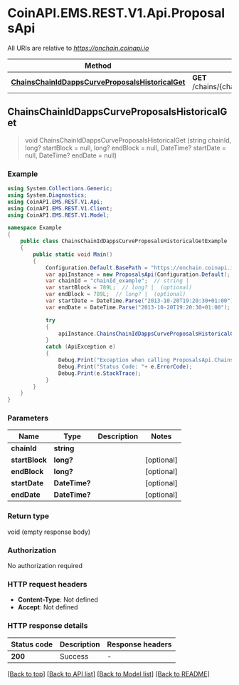 # CoinAPI.EMS.REST.V1.Api.ProposalsApi

All URIs are relative to *https://onchain.coinapi.io*

Method | HTTP request | Description
------------- | ------------- | -------------
[**ChainsChainIdDappsCurveProposalsHistoricalGet**](ProposalsApi.md#chainschainiddappscurveproposalshistoricalget) | **GET** /chains/{chain_id}/dapps/curve/proposals/historical | 



## ChainsChainIdDappsCurveProposalsHistoricalGet

> void ChainsChainIdDappsCurveProposalsHistoricalGet (string chainId, long? startBlock = null, long? endBlock = null, DateTime? startDate = null, DateTime? endDate = null)



### Example

```csharp
using System.Collections.Generic;
using System.Diagnostics;
using CoinAPI.EMS.REST.V1.Api;
using CoinAPI.EMS.REST.V1.Client;
using CoinAPI.EMS.REST.V1.Model;

namespace Example
{
    public class ChainsChainIdDappsCurveProposalsHistoricalGetExample
    {
        public static void Main()
        {
            Configuration.Default.BasePath = "https://onchain.coinapi.io";
            var apiInstance = new ProposalsApi(Configuration.Default);
            var chainId = "chainId_example";  // string | 
            var startBlock = 789L;  // long? |  (optional) 
            var endBlock = 789L;  // long? |  (optional) 
            var startDate = DateTime.Parse("2013-10-20T19:20:30+01:00");  // DateTime? |  (optional) 
            var endDate = DateTime.Parse("2013-10-20T19:20:30+01:00");  // DateTime? |  (optional) 

            try
            {
                apiInstance.ChainsChainIdDappsCurveProposalsHistoricalGet(chainId, startBlock, endBlock, startDate, endDate);
            }
            catch (ApiException e)
            {
                Debug.Print("Exception when calling ProposalsApi.ChainsChainIdDappsCurveProposalsHistoricalGet: " + e.Message );
                Debug.Print("Status Code: "+ e.ErrorCode);
                Debug.Print(e.StackTrace);
            }
        }
    }
}
```

### Parameters


Name | Type | Description  | Notes
------------- | ------------- | ------------- | -------------
 **chainId** | **string**|  | 
 **startBlock** | **long?**|  | [optional] 
 **endBlock** | **long?**|  | [optional] 
 **startDate** | **DateTime?**|  | [optional] 
 **endDate** | **DateTime?**|  | [optional] 

### Return type

void (empty response body)

### Authorization

No authorization required

### HTTP request headers

- **Content-Type**: Not defined
- **Accept**: Not defined


### HTTP response details
| Status code | Description | Response headers |
|-------------|-------------|------------------|
| **200** | Success |  -  |

[[Back to top]](#)
[[Back to API list]](../README.md#documentation-for-api-endpoints)
[[Back to Model list]](../README.md#documentation-for-models)
[[Back to README]](../README.md)

